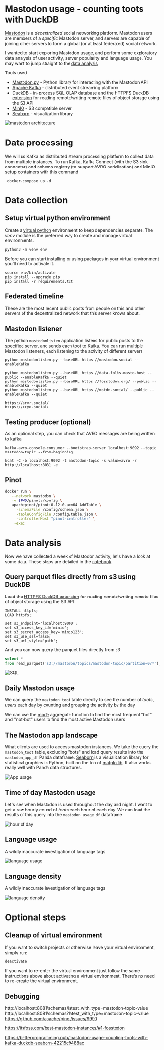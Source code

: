 # Mastodon usage - counting toots with DuckDB  

[Mastodon](https://joinmastodon.org/) is a _decentralized_ social networking platform. Mastodon users are members of a _specific_ Mastodon server, and servers are capable of joining other servers to form a global (or at least federated) social network.

I wanted to start exploring Mastodon usage, and perform some exploratory data analysis of user activity, server popularity and language usage. You may want to jump straight to the [data analysis](#data-analysis)

Tools used
- [Mastodon.py](https://mastodonpy.readthedocs.io/) - Python library for interacting with the Mastodon API
- [Apache Kafka](https://kafka.apache.org/) - distributed event streaming platform
- [DuckDB](https://duckdb.org/) - in-process SQL OLAP database and the [HTTPFS DuckDB extension](https://duckdb.org/docs/extensions/httpfs.html) for reading remote/writing remote files of object storage using the S3 API
- [MinIO](https://min.io/) - S3 compatible server
- [Seaborn](https://seaborn.pydata.org/) - visualization library 


![mastodon architecture](./docs/mastodon_arch.png)

# Data processing
We will us Kafka as distributed stream processing platform to collect data from multiple instances. To run Kafka, Kafka Connect (with the S3 sink connector) and schema registry (to support AVRO serialisation) and MinIO setup containers with this command

```console
 docker-compose up -d
 ```

# Data collection

## Setup virtual python environment
Create a [virtual python](https://packaging.python.org/en/latest/guides/installing-using-pip-and-virtual-environments/) environment to keep dependencies separate. The _venv_ module is the preferred way to create and manage virtual environments. 

 ```console
python3 -m venv env
```

Before you can start installing or using packages in your virtual environment you’ll need to activate it.

```console
source env/bin/activate
pip install --upgrade pip
pip install -r requirements.txt
 ```


## Federated timeline
These are the most recent public posts from people on this and other servers of the decentralized network that this server knows about.

## Mastodon listener
The python `mastodonlisten` application listens for public posts to the specified server, and sends each toot to Kafka. You can run multiple Mastodon listeners, each listening to the activity of different servers

```console
python mastodonlisten.py --baseURL https://mastodon.social --enableKafka
```

```console
python mastodonlisten.py --baseURL https://data-folks.masto.host --public --enableKafka --quiet
python mastodonlisten.py --baseURL https://fosstodon.org/ --public --enableKafka --quiet
python mastodonlisten.py --baseURL https://mstdn.social/ --public --enableKafka --quiet

https://arvr.social/
https://tty0.social/
```

## Testing producer (optional)
As an optional step, you can check that AVRO messages are being written to kafka

```console
kafka-avro-console-consumer --bootstrap-server localhost:9092 --topic mastodon-topic --from-beginning
```

```console
kcat -C -b localhost:9092 -t mastodon-topic -s value=avro -r http://localhost:8081 -e
```

## Pinot

```bash
docker run \
   --network mastodon \
   -v $PWD/pinot:/config \
   apachepinot/pinot:0.12.0-arm64 AddTable \
     -schemaFile /config/schema.json \
     -tableConfigFile /config/table.json \
     -controllerHost "pinot-controller" \
    -exec
```

# Data analysis
Now we have collected a week of Mastodon activity, let's have a look at some data. These steps are detailed in the [notebook](./notebooks/mastodon-analysis.ipynb)


## Query parquet files directly from s3 using DuckDB

Load the [HTTPFS DuckDB extension](https://duckdb.org/docs/extensions/httpfs.html) for reading remote/writing remote files of object storage using the S3 API

```console
INSTALL httpfs;
LOAD httpfs;

set s3_endpoint='localhost:9000';
set s3_access_key_id='minio';
set s3_secret_access_key='minio123';
set s3_use_ssl=false;
set s3_url_style='path';
```

And you can now query the parquet files directly from s3

```sql
select *
from read_parquet('s3://mastodon/topics/mastodon-topic/partition=0/*');
```

![SQL](./docs/select_from_s3_result.png)

## Daily Mastodon usage

We can query the `mastodon_toot` table directly to see the number of _toots_, _users_ each day by counting and grouping the activity by the day

We can use the [mode](https://duckdb.org/docs/sql/aggregates.html#statistical-aggregates) aggregate function to find the most frequent "bot" and "not-bot" users to find the most active Mastodon users



## The Mastodon app landscape
What clients are used to access mastodon instances. We take the query the `mastodon_toot` table, excluding "bots" and load query results into the `mastodon_app_df` Panda dataframe. [Seaborn](https://seaborn.pydata.org/) is a visualization library for statistical graphics  in Python, built on the top of [matplotlib](https://matplotlib.org/). It also works really well with Panda data structures.

![App usage](./docs/app_usage.png)


## Time of day Mastodon usage
Let's see when Mastodon is used throughout the day and night. I want to get a raw hourly cound of _toots_ each hour of each day. We can load the results of this query into the `mastodon_usage_df` dataframe

![hour of day](./docs/hr_of_day_usage.png)

## Language usage
A wildly inaccurate investigation of language tags

![language usage](./docs/language_usage.png)

## Language density
A wildly inaccurate investigation of language tags

![language density](./docs/language_density.png)



# Optional steps


## Cleanup of virtual environment
If you want to switch projects or otherwise leave your virtual environment, simply run:

```console
deactivate
```

If you want to re-enter the virtual environment just follow the same instructions above about activating a virtual environment. There’s no need to re-create the virtual environment.

## Debugging

http://localhost:8081/schemas/latest_with_type=mastodon-topic-value
http://localhost:8081/schemas?latest_with_type=mastodon-topic-value
https://github.com/apache/pinot/issues/9990

https://itsfoss.com/best-mastodon-instances/#1-fosstodon

https://betterprogramming.pub/mastodon-usage-counting-toots-with-kafka-duckdb-seaborn-42215c9488ac